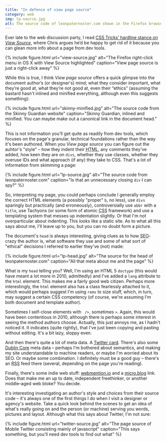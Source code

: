 ```yaml
---
title: "In defence of view page source"
category: web
img: lp-source.jpg
alt: The source code of leonpaternoster.com shown in the Firefox browser
---
```


Ever late to the web discussion party, I read [CSS Tricks’ hardline stance on <i>View Source</i>](https://css-tricks.com/view-source/), where Chris argues he’d be happy to get rid of it because you can glean more info about a page from dev tools.

{% include figure.html url="view-source.jpg" alt="The Firefox right-click menu in OS X with View Source highlighted" caption="View page source is just a right-click away" %}

While this is true, I think <i>View page source</i> offers a quick glimpse into the document author’s (or designer's) mind; what they consider important, what they’re good at, what they’re not good at, even their “ethics” (assuming the bastard hasn't inlined and minified everything, although even this suggests something):

{% include figure.html url="skinny-minified.jpg" alt="The source code from the Skinny Guardian website" caption="Skinny Guardian, inlined and minified. You can maybe make out a canonical link in the document head." %}

This is not information you'll get quite as readily from dev tools, which focuses on the page's granular, technical foundations rather than the way it's been authored. When you <i>View page source</i> you can figure out the auhtor's "style" – how they indent their <abbr title="HyperText Markup Language">HTML</abbr>, any comments they've added, how keen they are on `divs`, whether they use classes, whether they overuse IDs and what approach (if any) they take to CSS. That's a lot of information from skimming a page:

{% include figure.html url="lp-source.jpg" alt="The source code from leonpaternoster.com" caption="Is that an unnecessary closing <code>div</code> I can spy?" %}

So, interpreting my page, you could perhaps conclude I generally employ the correct HTML elements (a possibly "proper" `b`, no less), use `divs` sparingly but practically (and erroneously), controversially use `abbr` with a `title`, use Tachyons (or some form of atomic <abbr title="Cascading Style Sheets">CSS</abbr> framework) and use a templating system that messes up indentation slightly. Or that I'm not overparticular about indenting. This _looks_ like a static site. As to what all this says about me, I'll leave up to you, but you can no doubt form a picture.

The document's `head` is always interesting, giving clues as to how <abbr title="Search Engine Optimisation">SEO</abbr>-crazy the author is, what software they use and some of what sort of "ethical" decisions I referred to earlier they've (not) made:

{% include figure.html url="lp-head.jpg" alt="The source for the head of leonpaternoster.com" caption="All that meta about me and the page" %}

What is my `head` telling you? Well, I'm using an HTML 5 `doctype` (this would have meant a lot more in 2010, admittedly) and I've added a `lang` attribute to the `html` element. This makes me a fairly good web citizen. Perhaps more interestingly, the `html` element also has a class fearlessly attached to it, which would perhaps suggest I'm using `rems` to size stuff, which, in turn, may suggest a certain CSS competency (of course, we're assuming I'm both document and template author).

Sometimes I self-close elements with <code> /&gt;</code>, sometimes <code>&gt;</code>. Again, this would have been contentious in 2010, although there is perhaps some interest in seeing the method authors choose. Actually, this just annoys me, as I hadn't noticed it. It indicates (quite rightly), that I've just been copying and pasting without editing. It's a bit lazy, sloppy even.

And then there's quite a lot of meta data. A [Twitter card](https://developer.twitter.com/en/docs/tweets/optimize-with-cards/overview/abouts-cards.html). There's also some [Dublin Core](https://en.wikipedia.org/wiki/Dublin_Core) meta data – perhaps I'm bothered about semantics, and making my site understandable to machine readers, or maybe I'm worried about its <abbr>SEO</abbr>. Or maybe some combination. I definitely must be a good guy – there's an <abbr title="Really Simple Syndication">RSS</abbr> feed there (several, depending on the page you're reading).

Finally, there's some indie web stuff: [webmention.io](https://webmention.io) and a [micro.blog](https://micro.blog/leonp) link. Does that make me an up to date, independent freethinker, or another middle–aged web bloke? You decide.

It's interesting investigating an author's style and choices from their source code – it's always one of the first things I do when I visit a designer or agency's website. Take a quick look behind the scenes to get an idea of what's really going on and the person (or machine) serving you words, pictures and layout. Although what this says about Twitter, I'm not sure:

{% include figure.html url="twitter-source.jpg" alt="The page source of Mobile Twitter consisting mainly of javascript" caption="This says something, but you'll need dev tools to find out what" %}
